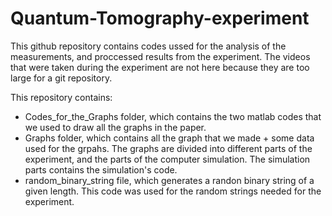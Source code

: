 # Quantum-Tomography-experiment
This github repository contains codes ussed for the analysis of the measurements, and proccessed results from the experiment. 
The videos that were taken during the experiment are not here because they are too large for a git repository.   

This repository contains:

- Codes_for_the_Graphs folder, which contains the two matlab codes that we used to draw all the graphs in the paper.
- Graphs folder, which contains all the graph that we made + some data used for the grpahs. The graphs are divided into different parts of the experiment, and the parts of the computer simulation. The simulation parts contains the simulation's code.  
- random_binary_string file, which generates a randon binary string of a given length. This code was used for the random strings needed for the experiment.  
